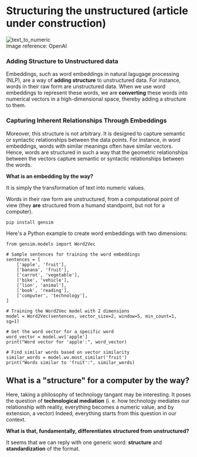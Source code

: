 # Structuring the unstructured (article under construction)

![text_to_numeric](https://raw.githubusercontent.com/alexnesov/LLMs-and-Agents/main/Use%20Case/Diagrams%20%26%20IMGs/embedding_text.jpg)   
Image reference: OpenAI

### Adding Structure to Unstructured data

Embeddings, such as word embeddings in natural lagugage processing (NLP), are a way of **adding structure** to unstructured data. For instance, words in their raw form are unstructured data. When we use word embeddings to represent these words, we are **converting** these words into numerical vectors in a high-dimensional space, thereby adding a structure to them.

### Capturing Inherent Relationships Through Embeddings

Moreover, this structure is not arbitrary. It is designed to capture semantic or syntactic relationships between the data points. For instance, in word embeddings, words with similar meanings often have similar vectors. Hence, words are structured in such a way that the geometric relationships between the vectors capture semantic or syntactic relationships between the words.

**What is an embedding by the way?**

It is simply the transformation of text into numeric values.  

Words in their raw form are unstructured, from a computational point of view (they **are** structured from a humand standpoint, but not for a computer).

```
pip install gensim
```

Here's a Python example to create word embeddings with two dimensions:
```
from gensim.models import Word2Vec

# Sample sentences for training the word embeddings
sentences = [
    ['apple', 'fruit'],
    ['banana', 'fruit'],
    ['carrot', 'vegetable'],
    ['bike', 'vehicle'],
    ['lion', 'animal'],
    ['book', 'reading'],
    ['computer', 'technology'],
]

# Training the Word2Vec model with 2 dimensions
model = Word2Vec(sentences, vector_size=2, window=5, min_count=1, sg=1)

# Get the word vector for a specific word
word_vector = model.wv['apple']
print("Word vector for 'apple':", word_vector)

# Find similar words based on vector similarity
similar_words = model.wv.most_similar('fruit')
print("Words similar to 'fruit':", similar_words)
```

## What is a "structure" for a computer by the way?

Here, taking a philosophy of technology tangant may be interesting. It poses the question of **technological mediation** (i. e. how technology mediates our relationship with reality, everything becomes a numeric value, and by extension, a vector)
Indeed, everything starts from this question in our context.  

**What is that, fundamentally, differentiates structured from unstructured?**  

It seems that we can reply with one generic word: **structure** and **standardization** of the format.
